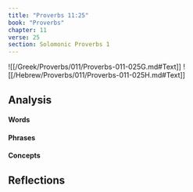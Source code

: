 ```yaml
---
title: "Proverbs 11:25"
book: "Proverbs"
chapter: 11
verse: 25
section: Solomonic Proverbs 1
---
```

![[/Greek/Proverbs/011/Proverbs-011-025G.md#Text]]
![[/Hebrew/Proverbs/011/Proverbs-011-025H.md#Text]]

## Analysis

#### Words

#### Phrases

#### Concepts

## Reflections
